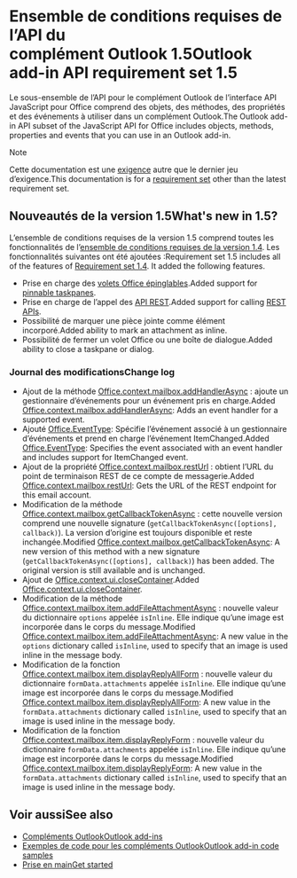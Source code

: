 # <a name="outlook-add-in-api-requirement-set-15"></a><span data-ttu-id="7892f-101">Ensemble de conditions requises de l’API du complément Outlook 1.5</span><span class="sxs-lookup"><span data-stu-id="7892f-101">Outlook add-in API requirement set 1.5</span></span>

<span data-ttu-id="7892f-102">Le sous-ensemble de l’API pour le complément Outlook de l’interface API JavaScript pour Office comprend des objets, des méthodes, des propriétés et des événements à utiliser dans un complément Outlook.</span><span class="sxs-lookup"><span data-stu-id="7892f-102">The Outlook add-in API subset of the JavaScript API for Office includes objects, methods, properties and events that you can use in an Outlook add-in.</span></span>

> [!NOTE]
> <span data-ttu-id="7892f-103">Cette documentation est une [exigence](/javascript/office/requirement-sets/outlook-api-requirement-sets) autre que le dernier jeu d’exigence.</span><span class="sxs-lookup"><span data-stu-id="7892f-103">This documentation is for a [requirement set](/javascript/office/requirement-sets/outlook-api-requirement-sets) other than the latest requirement set.</span></span>

## <a name="whats-new-in-15"></a><span data-ttu-id="7892f-104">Nouveautés de la version 1.5</span><span class="sxs-lookup"><span data-stu-id="7892f-104">What's new in 1.5?</span></span>

<span data-ttu-id="7892f-p101">L’ensemble de conditions requises de la version 1.5 comprend toutes les fonctionnalités de l’[ensemble de conditions requises de la version 1.4](../requirement-set-1.4/outlook-requirement-set-1.4.md). Les fonctionnalités suivantes ont été ajoutées :</span><span class="sxs-lookup"><span data-stu-id="7892f-p101">Requirement set 1.5 includes all of the features of [Requirement set 1.4](../requirement-set-1.4/outlook-requirement-set-1.4.md). It added the following features.</span></span>

- <span data-ttu-id="7892f-107">Prise en charge des [volets Office épinglables](https://docs.microsoft.com/outlook/add-ins/pinnable-taskpane).</span><span class="sxs-lookup"><span data-stu-id="7892f-107">Added support for [pinnable taskpanes](https://docs.microsoft.com/outlook/add-ins/pinnable-taskpane).</span></span>
- <span data-ttu-id="7892f-108">Prise en charge de l’appel des [API REST](https://docs.microsoft.com/outlook/add-ins/use-rest-api).</span><span class="sxs-lookup"><span data-stu-id="7892f-108">Added support for calling [REST APIs](https://docs.microsoft.com/outlook/add-ins/use-rest-api).</span></span>
- <span data-ttu-id="7892f-109">Possibilité de marquer une pièce jointe comme élément incorporé.</span><span class="sxs-lookup"><span data-stu-id="7892f-109">Added ability to mark an attachment as inline.</span></span>
- <span data-ttu-id="7892f-110">Possibilité de fermer un volet Office ou une boîte de dialogue.</span><span class="sxs-lookup"><span data-stu-id="7892f-110">Added ability to close a taskpane or dialog.</span></span>

### <a name="change-log"></a><span data-ttu-id="7892f-111">Journal des modifications</span><span class="sxs-lookup"><span data-stu-id="7892f-111">Change log</span></span>

- <span data-ttu-id="7892f-112">Ajout de la méthode [Office.context.mailbox.addHandlerAsync](office.context.mailbox.md#addhandlerasynceventtype-handler-options-callback) : ajoute un gestionnaire d’événements pour un événement pris en charge.</span><span class="sxs-lookup"><span data-stu-id="7892f-112">Added [Office.context.mailbox.addHandlerAsync](office.context.mailbox.md#addhandlerasynceventtype-handler-options-callback): Adds an event handler for a supported event.</span></span>
- <span data-ttu-id="7892f-113">Ajouté [Office.EventType](office.md#eventtype-string): Spécifie l’événement associé à un gestionnaire d’événements et prend en charge l’événement ItemChanged.</span><span class="sxs-lookup"><span data-stu-id="7892f-113">Added [Office.EventType](office.md#eventtype-string): Specifies the event associated with an event handler and includes support for ItemChanged event.</span></span>
- <span data-ttu-id="7892f-114">Ajout de la propriété [Office.context.mailbox.restUrl](office.context.mailbox.md#resturl-string) : obtient l’URL du point de terminaison REST de ce compte de messagerie.</span><span class="sxs-lookup"><span data-stu-id="7892f-114">Added [Office.context.mailbox.restUrl](office.context.mailbox.md#resturl-string): Gets the URL of the REST endpoint for this email account.</span></span>
- <span data-ttu-id="7892f-p102">Modification de la méthode [Office.context.mailbox.getCallbackTokenAsync](office.context.mailbox.md#getcallbacktokenasyncoptions-callback) : cette nouvelle version comprend une nouvelle signature (`getCallbackTokenAsync([options], callback)`). La version d’origine est toujours disponible et reste inchangée.</span><span class="sxs-lookup"><span data-stu-id="7892f-p102">Modified [Office.context.mailbox.getCallbackTokenAsync](office.context.mailbox.md#getcallbacktokenasyncoptions-callback): A new version of this method with a new signature (`getCallbackTokenAsync([options], callback)`) has been added. The original version is still available and is unchanged.</span></span>
- <span data-ttu-id="7892f-117">Ajout de [Office.context.ui.closeContainer](/javascript/api/office/office.ui#closecontainer--).</span><span class="sxs-lookup"><span data-stu-id="7892f-117">Added [Office.context.ui.closeContainer](/javascript/api/office/office.ui#closecontainer--).</span></span>
- <span data-ttu-id="7892f-118">Modification de la méthode [Office.context.mailbox.item.addFileAttachmentAsync](office.context.mailbox.item.md#addfileattachmentasyncuri-attachmentname-options-callback) : nouvelle valeur du dictionnaire `options` appelée `isInline`. Elle indique qu’une image est incorporée dans le corps du message.</span><span class="sxs-lookup"><span data-stu-id="7892f-118">Modified [Office.context.mailbox.item.addFileAttachmentAsync](office.context.mailbox.item.md#addfileattachmentasyncuri-attachmentname-options-callback): A new value in the `options` dictionary called `isInline`, used to specify that an image is used inline in the message body.</span></span>
- <span data-ttu-id="7892f-119">Modification de la fonction [Office.context.mailbox.item.displayReplyAllForm](office.context.mailbox.item.md#displayreplyallformformdata) : nouvelle valeur du dictionnaire `formData.attachments` appelée `isInline`. Elle indique qu’une image est incorporée dans le corps du message.</span><span class="sxs-lookup"><span data-stu-id="7892f-119">Modified [Office.context.mailbox.item.displayReplyAllForm](office.context.mailbox.item.md#displayreplyallformformdata): A new value in the `formData.attachments` dictionary called `isInline`, used to specify that an image is used inline in the message body.</span></span>
- <span data-ttu-id="7892f-120">Modification de la fonction [Office.context.mailbox.item.displayReplyForm](office.context.mailbox.item.md#displayreplyformformdata) : nouvelle valeur du dictionnaire `formData.attachments` appelée `isInline`. Elle indique qu’une image est incorporée dans le corps du message.</span><span class="sxs-lookup"><span data-stu-id="7892f-120">Modified [Office.context.mailbox.item.displayReplyForm](office.context.mailbox.item.md#displayreplyformformdata): A new value in the `formData.attachments` dictionary called `isInline`, used to specify that an image is used inline in the message body.</span></span>

## <a name="see-also"></a><span data-ttu-id="7892f-121">Voir aussi</span><span class="sxs-lookup"><span data-stu-id="7892f-121">See also</span></span>

- [<span data-ttu-id="7892f-122">Compléments Outlook</span><span class="sxs-lookup"><span data-stu-id="7892f-122">Outlook add-ins</span></span>](https://docs.microsoft.com/outlook/add-ins/)
- [<span data-ttu-id="7892f-123">Exemples de code pour les compléments Outlook</span><span class="sxs-lookup"><span data-stu-id="7892f-123">Outlook add-in code samples</span></span>](https://developer.microsoft.com/outlook/gallery/?filterBy=Outlook,Samples,Add-ins)
- [<span data-ttu-id="7892f-124">Prise en main</span><span class="sxs-lookup"><span data-stu-id="7892f-124">Get started</span></span>](https://docs.microsoft.com/outlook/add-ins/quick-start)